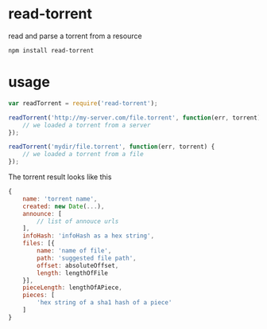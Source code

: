 # read-torrent

read and parse a torrent from a resource

	npm install read-torrent

# usage

``` js
var readTorrent = require('read-torrent');

readTorrent('http://my-server.com/file.torrent', function(err, torrent) {
	// we loaded a torrent from a server
});

readTorrent('mydir/file.torrent', function(err, torrent) {
	// we loaded a torrent from a file
});
```

The torrent result looks like this

``` js
{
	name: 'torrent name',
	created: new Date(...),
	announce: [
		// list of annouce urls
	],
	infoHash: 'infoHash as a hex string',
	files: [{
		name: 'name of file',
		path: 'suggested file path',
		offset: absoluteOffset,
		length: lengthOfFile
	}],
	pieceLength: lengthOfAPiece,
	pieces: [
		'hex string of a sha1 hash of a piece'
	]
}
```